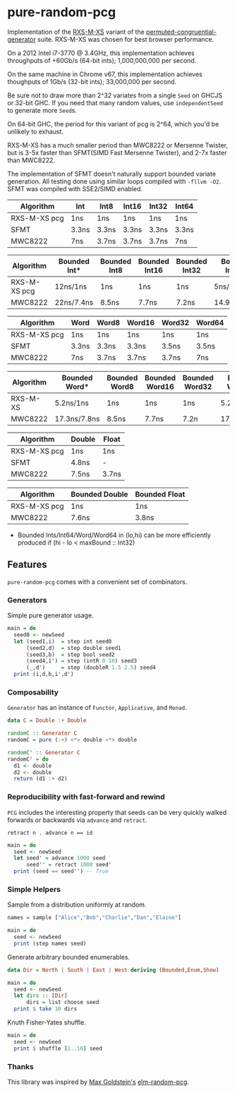 # pure-random-pcg

Implementation of the [RXS-M-XS](https://en.wikipedia.org/wiki/Permuted_congruential_generator#Variants) variant of the [permuted-congruential-generator](https://en.wikipedia.org/wiki/Permuted_congruential_generator) suite. RXS-M-XS was chosen for best browser performance.

On a 2012 Intel i7-3770 @ 3.4GHz, this implementation achieves throughputs of +60Gb/s (64-bit ints); 1,000,000,000 per second.

On the same machine in Chrome v67, this implementation achieves thoughputs of 1Gb/s (32-bit ints); 33,000,000 per second.

Be sure not to draw more than 2^32 variates from a single `Seed` on GHCJS or 32-bit GHC. If you need that many random values, use `independentSeed` to generate more `Seed`s.

On 64-bit GHC, the period for this variant of pcg is 2^64, which you'd be unlikely to exhaust.

RXS-M-XS has a much smaller period than MWC8222 or Mersenne Twister, but is 3-5x faster than SFMT(SIMD Fast Mersenne Twister), and 2-7x faster than MWC8222. 

The implementation of SFMT doesn't naturally support bounded variate generation. All testing done using similar loops compiled with `-fllvm -O2`. SFMT was compiled with SSE2/SIMD enabled.

| Algorithm    | Int   | Int8  | Int16 | Int32 | Int64 |
| ------------ | ----- | ----- | ----- | ----- | ----- | 
| RXS-M-XS pcg | 1ns   | 1ns   | 1ns   | 1ns   | 1ns   | 
| SFMT         | 3.3ns | 3.3ns | 3.3ns | 3.3ns | 3.3ns |
| MWC8222      | 7ns   | 3.7ns | 3.7ns | 3.7ns | 7ns   |


| Algorithm    | Bounded Int* | Bounded Int8 | Bounded Int16 | Bounded Int32 | Bounded Int64* |
| ------------ | ------------ | ------------ | ------------- | ------------- | -------------- |
| RXS-M-XS pcg | 12ns/1ns     | 1ns          | 1ns           | 1ns           | 5ns/1ns        |
| MWC8222      | 22ns/7.4ns   | 8.5ns        | 7.7ns         | 7.2ns         | 14.9ns/7.4ns   |

| Algorithm    | Word  | Word8 | Word16 | Word32 | Word64 |
| ------------ | ----- | ----- | ------ | ------ | ------ |
| RXS-M-XS pcg | 1ns   | 1ns   | 1ns    | 1ns    | 1ns    |
| SFMT         | 3.3ns | 3.3ns | 3.3ns  | 3.5ns  | 3.5ns  |
| MWC8222      | 7ns   | 3.7ns | 3.7ns  | 3.7ns  | 7ns    |

| Algorithm    | Bounded Word* | Bounded Word8 | Bounded Word16 | Bounded Word32 | Bounded Word64* |
| ------------ | ------------- | ------------- | -------------- | -------------- | --------------- |
| RXS-M-XS     | 5.2ns/1ns     | 1ns           | 1ns            | 1ns            | 5.2ns/1ns       |
| MWC8222      | 17.3ns/7.8ns  | 8.5ns         | 7.7ns          | 7.2n           | 17.3ns/7.3ns    |

| Algorithm    | Double | Float | 
| ------------ | ------ | ----- | 
| RXS-M-XS pcg | 1ns    | 1ns   |
| SFMT         | 4.8ns  | -     |
| MWC8222      | 7.5ns  | 3.7ns |

| Algorithm    | Bounded Double | Bounded Float |
| ------------ | -------------- | ------------- |
| RXS-M-XS pcg | 1ns            | 1ns           |
| MWC8222      | 7.6ns          | 3.8ns         |

* Bounded Ints/Int64/Word/Word64 in (lo,hi) can be more efficiently produced if (hi - lo < maxBound :: Int32)

## Features

`pure-random-pcg` comes with a convenient set of combinators.

### Generators 

Simple pure generator usage.

```haskell
main = do
  seed0 <- newSeed
  let (seed1,i)  = step int seed0
      (seed2,d)  = step double seed1
      (seed3,b)  = step bool seed2
      (seed4,i') = step (intR 0 10) seed3
      (_,d')     = step (doubleR 1.5 2.5) seed4
  print (i,d,b,i',d')
```

### Composability

`Generator` has an instance of `Functor`, `Applicative`, and `Monad`.

```haskell
data C = Double :+ Double

randomC :: Generator C
randomC = pure (:+) <*> double <*> double

randomC' :: Generator C
randomC' = do
  d1 <- double
  d2 <- double
  return (d1 :+ d2)
```

### Reproducibility with fast-forward and rewind 

`PCG` includes the interesting property that seeds can be very quickly walked forwards or backwards via `advance` and `retract`.

```retract n . advance n == id```

```haskell
main = do
  seed <- newSeed
  let seed' = advance 1000 seed
      seed'' = retract 1000 seed'
  print (seed == seed'') -- True
```

### Simple Helpers

Sample from a distribution uniformly at random.

```haskell
names = sample ["Alice","Bob","Charlie","Dan","Elaine"]

main = do
  seed <- newSeed
  print (step names seed)
```

Generate arbitrary bounded enumerables.

```haskell
data Dir = North | South | East | West deriving (Bounded,Enum,Show)

main = do
  seed <- newSeed
  let dirs :: [Dir]
      dirs = list choose seed
  print $ take 10 dirs
```

Knuth Fisher-Yates shuffle.

```haskell
main = do
  seed <- newSeed
  print $ shuffle [1..10] seed
```

### Thanks

This library was inspired by [Max Goldstein's](https://github.com/mgold) [elm-random-pcg](https://github.com/mgold/elm-random-pcg).
